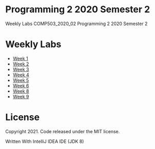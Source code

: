 # Programming 2 2020 Semester 2
Weekly Labs COMP503_2020_02 Programming 2 2020 Semester 2

# Weekly Labs
  - [Week 1](https://github.com/MiguelEmmara-ai/P2_2020_S2/tree/master/src/Week01)
  - [Week 2](https://github.com/MiguelEmmara-ai/P2_2020_S2/tree/master/src/Week02)
  - [Week 3](https://github.com/MiguelEmmara-ai/P2_2020_S2/tree/master/src/Week03)
  - [Week 4](https://github.com/MiguelEmmara-ai/P2_2020_S2/tree/master/src/Week04)
  - [Week 5](https://github.com/MiguelEmmara-ai/P2_2020_S2/tree/master/src/Week05)
  - [Week 6](https://github.com/MiguelEmmara-ai/P2_2020_S2/tree/master/src/Week06)
  - [Week 8](https://github.com/MiguelEmmara-ai/P2_2020_S2/tree/master/src/Week08)
  - [Week 9](https://github.com/MiguelEmmara-ai/P2_2020_S2/tree/master/src/Week09)

# License

Copyright 2021. Code released under the MIT license.

Written With IntelliJ IDEA IDE (JDK 8)
